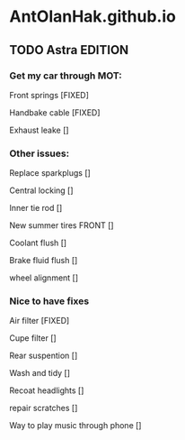 # AntOlanHak.github.io

## TODO Astra EDITION

### Get my car through MOT:

Front springs [FIXED]

Handbake cable [FIXED]

Exhaust leake []

### Other issues:

Replace sparkplugs []

Central locking []

Inner tie rod []

New summer tires FRONT []

Coolant flush []

Brake fluid flush []

wheel alignment []

### Nice to have fixes

Air filter [FIXED]

Cupe filter []

Rear suspention []

Wash and tidy []

Recoat headlights []

repair scratches []

Way to play music through phone []
